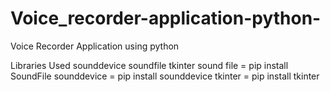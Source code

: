 # Voice_recorder-application-python-
Voice Recorder Application using python 

Libraries Used
sounddevice
soundfile
tkinter 
sound file = pip install SoundFile
sounddevice = pip install sounddevice
tkinter = pip install tkinter

